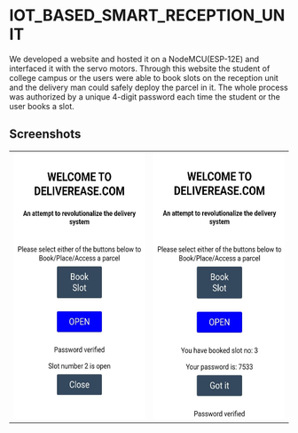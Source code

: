 # IOT_BASED_SMART_RECEPTION_UNIT

We developed a website and hosted it on a NodeMCU(ESP-12E) and interfaced it with the servo motors. Through this website the student of college campus or the users were able to book slots on the reception unit and the delivery man could safely deploy the parcel in it. The whole process was authorized by a unique 4-digit password each time the student or the user books a slot. 
## Screenshots

<table>
  <tr>
  </tr>
  <tr>
    <td><img src="1.jpeg" width=270 height=480></td>
    <td><img src="2.jpeg" width=270 height=480></td>
    
  </tr>
 </table>

